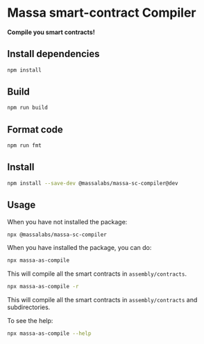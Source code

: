 # Massa smart-contract Compiler

**Compile you smart contracts!**

## Install dependencies

```sh
npm install
```

## Build

```sh
npm run build
```

## Format code

```sh
npm run fmt
```

## Install

```sh
npm install --save-dev @massalabs/massa-sc-compiler@dev
```

## Usage

When you have not installed the package:

```sh
npx @massalabs/massa-sc-compiler
```

When you have installed the package, you can do:

```sh
npx massa-as-compile
```

This will compile all the smart contracts in `assembly/contracts`.

```sh
npx massa-as-compile -r
```

This will compile all the smart contracts in `assembly/contracts` and subdirectories.

To see the help:

```sh
npx massa-as-compile --help
```

